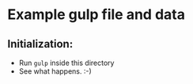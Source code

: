 # Example gulp file and data

## Initialization:
- Run `gulp` inside this directory
- See what happens. :-)
